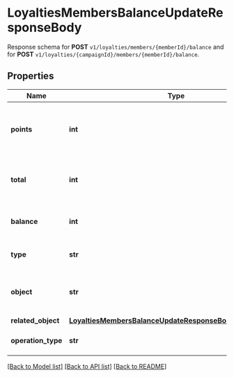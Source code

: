 # LoyaltiesMembersBalanceUpdateResponseBody

Response schema for **POST** `v1/loyalties/members/{memberId}/balance` and for **POST** `v1/loyalties/{campaignId}/members/{memberId}/balance`.

## Properties

Name | Type | Description | Notes
------------ | ------------- | ------------- | -------------
**points** | **int** | The incremental points removed or added to the current balance on the loyalty card. | [optional] 
**total** | **int** | The total of points accrued over the lifetime of the loyalty card. | [optional] 
**balance** | **int** | The balance after adding/removing points. | [optional] 
**type** | **str** | The type of voucher being modified. | [optional] 
**object** | **str** | The type of the object represented by JSON. Default is balance. | [optional] [default to 'balance']
**related_object** | [**LoyaltiesMembersBalanceUpdateResponseBodyRelatedObject**](LoyaltiesMembersBalanceUpdateResponseBodyRelatedObject.md) |  | [optional] 
**operation_type** | **str** | The type of operation being performed. | [optional] 

[[Back to Model list]](../README.md#documentation-for-models) [[Back to API list]](../README.md#documentation-for-api-endpoints) [[Back to README]](../README.md)


